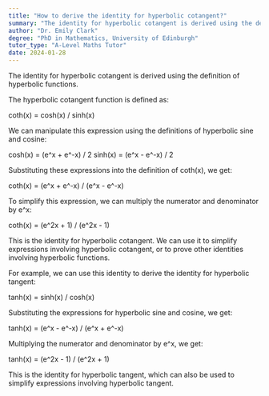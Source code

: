 ```yaml
---
title: "How to derive the identity for hyperbolic cotangent?"
summary: "The identity for hyperbolic cotangent is derived using the definition of hyperbolic functions."
author: "Dr. Emily Clark"
degree: "PhD in Mathematics, University of Edinburgh"
tutor_type: "A-Level Maths Tutor"
date: 2024-01-28
---
```


The identity for hyperbolic cotangent is derived using the definition of hyperbolic functions.

The hyperbolic cotangent function is defined as:

coth(x) = cosh(x) / sinh(x)

We can manipulate this expression using the definitions of hyperbolic sine and cosine:

cosh(x) = (e^x + e^-x) / 2
sinh(x) = (e^x - e^-x) / 2

Substituting these expressions into the definition of coth(x), we get:

coth(x) = (e^x + e^-x) / (e^x - e^-x)

To simplify this expression, we can multiply the numerator and denominator by e^x:

coth(x) = (e^2x + 1) / (e^2x - 1)

This is the identity for hyperbolic cotangent. We can use it to simplify expressions involving hyperbolic cotangent, or to prove other identities involving hyperbolic functions.

For example, we can use this identity to derive the identity for hyperbolic tangent:

tanh(x) = sinh(x) / cosh(x)

Substituting the expressions for hyperbolic sine and cosine, we get:

tanh(x) = (e^x - e^-x) / (e^x + e^-x)

Multiplying the numerator and denominator by e^x, we get:

tanh(x) = (e^2x - 1) / (e^2x + 1)

This is the identity for hyperbolic tangent, which can also be used to simplify expressions involving hyperbolic tangent.
    